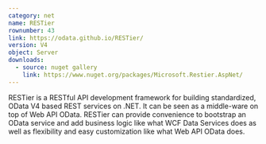 ```yaml
---
category: net
name: RESTier
rownumber: 43
link: https://odata.github.io/RESTier/
version: V4
object: Server
downloads:
  - source: nuget gallery
    link: https://www.nuget.org/packages/Microsoft.Restier.AspNet/
---
```

RESTier is a RESTful API development framework for building standardized, OData V4 based REST services on .NET. It can be seen as a middle-ware on top of Web API OData. RESTier can provide convenience to bootstrap an OData service and add business logic like what WCF Data Services does as well as flexibility and easy customization like what Web API OData does.

